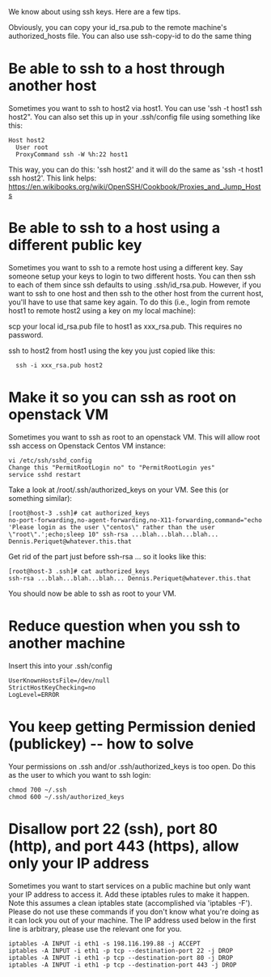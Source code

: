 We know about using ssh keys.  Here are a few tips.

Obviously, you can copy your id_rsa.pub to the remote machine's authorized_hosts file.
You can also use ssh-copy-id to do the same thing

# Be able to ssh to a host through another host

Sometimes you want to ssh to host2 via host1.  You can use 'ssh -t host1 ssh host2".
You can also set this up in your .ssh/config file using something like this:

```
Host host2
  User root
  ProxyCommand ssh -W %h:22 host1
```

This way, you can do this: 'ssh host2' and it will do the same as 'ssh -t host1 ssh host2'.
This link helps: https://en.wikibooks.org/wiki/OpenSSH/Cookbook/Proxies_and_Jump_Hosts

# Be able to ssh to a host using a different public key
Sometimes you want to ssh to a remote host using a different key.  Say someone setup your keys to login to
two different hosts.  You can then ssh to each of them since ssh defaults to using .ssh/id_rsa.pub.
However, if you want to ssh to one host and then ssh to the other host from the current host, you'll have to
use that same key again.  To do this (i.e., login from remote host1 to remote host2 using a key on my local
machine):

scp your local id_rsa.pub file to host1 as xxx_rsa.pub.  This requires no password.

ssh to host2 from host1 using the key you just copied like this:
```
  ssh -i xxx_rsa.pub host2
```
# Make it so you can ssh as root on openstack VM

Sometimes you want to ssh as root to an openstack VM.  This will allow root ssh access on Openstack Centos VM instance:
```
vi /etc/ssh/sshd_config
Change this "PermitRootLogin no" to "PermitRootLogin yes"
service sshd restart
```
Take a look at /root/.ssh/authorized_keys on your VM.  See this (or something similar):
```
[root@host-3 .ssh]# cat authorized_keys 
no-port-forwarding,no-agent-forwarding,no-X11-forwarding,command="echo 'Please login as the user \"centos\" rather than the user \"root\".';echo;sleep 10" ssh-rsa ...blah...blah...blah... Dennis.Periquet@whatever.this.that
```
Get rid of the part just before ssh-rsa ... so it looks like this:
```
[root@host-3 .ssh]# cat authorized_keys 
ssh-rsa ...blah...blah...blah... Dennis.Periquet@whatever.this.that
```
You should now be able to ssh as root to your VM.

# Reduce question when you ssh to another machine

Insert this into your .ssh/config
```
UserKnownHostsFile=/dev/null
StrictHostKeyChecking=no
LogLevel=ERROR
```

# You keep getting Permission denied (publickey) -- how to solve

Your permissions on .ssh and/or .ssh/authorized_keys is too open.  Do this as the user to which you want to ssh login:
```
chmod 700 ~/.ssh
chmod 600 ~/.ssh/authorized_keys
```

# Disallow port 22 (ssh), port 80 (http), and port 443 (https), allow only your IP address

Sometimes you want to start services on a public machine but only want your IP address to access it.  Add these iptables rules to make it happen.  Note this assumes a clean iptables state (accomplished via 'iptables -F').  Please do not use these commands if you don't know what you're doing as it can lock you out of your machine.  The IP address used below in the first line is arbitrary, please use the relevant one for you.
```
iptables -A INPUT -i eth1 -s 198.116.199.88 -j ACCEPT
iptables -A INPUT -i eth1 -p tcp --destination-port 22 -j DROP
iptables -A INPUT -i eth1 -p tcp --destination-port 80 -j DROP
iptables -A INPUT -i eth1 -p tcp --destination-port 443 -j DROP
```

